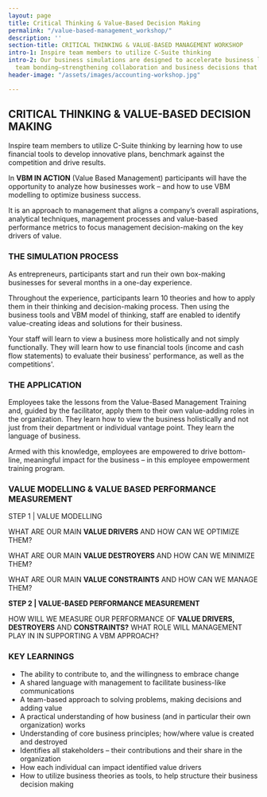 ```yaml
---
layout: page
title: Critical Thinking & Value-Based Decision Making
permalink: "/value-based-management_workshop/"
description: ''
section-title: CRITICAL THINKING & VALUE-BASED MANAGEMENT WORKSHOP
intro-1: Inspire team members to utilize C-Suite thinking
intro-2: Our business simulations are designed to accelerate business learning and
  team bonding–strengthening collaboration and business decisions that are made.
header-image: "/assets/images/accounting-workshop.jpg"

---
```

## CRITICAL THINKING & VALUE-BASED DECISION MAKING

Inspire team members to utilize C-Suite thinking by learning how to use financial tools to develop innovative plans, benchmark against the competition and drive results.

In **VBM IN ACTION** (Value Based Management) participants will have the opportunity to analyze how businesses work – and how to use VBM modelling to optimize business success.

It is an approach to management that aligns a company’s overall aspirations, analytical techniques, management processes and value-based performance metrics to focus management decision-making on the key drivers of value.

### THE SIMULATION PROCESS

As entrepreneurs, participants start and run their own box-making businesses for several months in a one-day experience.

Throughout the experience, participants learn 10 theories and how to apply them in their thinking and decision-making process. Then using the business tools and VBM model of thinking, staff are enabled to identify value-creating ideas and solutions for their business.

Your staff will learn to view a business more holistically and not simply functionally. They will learn how to use financial tools (income and cash flow statements) to evaluate their business' performance, as well as the competitions'.

### THE APPLICATION

Employees take the lessons from the Value-Based Management Training and, guided by the facilitator, apply them to their own value-adding roles in the organization. They learn how to view the business holistically and not just from their department or individual vantage point. They learn the language of business.

Armed with this knowledge, employees are empowered to drive bottom-line, meaningful impact for the business – in this employee empowerment training program.

### VALUE MODELLING & VALUE BASED PERFORMANCE MEASUREMENT

STEP 1 | VALUE MODELLING

WHAT ARE OUR MAIN **VALUE DRIVERS** AND HOW CAN WE OPTIMIZE THEM? 

WHAT ARE OUR MAIN **VALUE DESTROYERS** AND HOW CAN WE MINIMIZE THEM?

WHAT ARE OUR MAIN **VALUE CONSTRAINTS** AND HOW CAN WE MANAGE THEM? 

**STEP 2 | VALUE-BASED PERFORMANCE MEASUREMENT**

HOW WILL WE MEASURE OUR PERFORMANCE OF **VALUE DRIVERS, DESTROYERS** AND **CONSTRAINTS?** WHAT ROLE WILL MANAGEMENT PLAY IN IN SUPPORTING A VBM APPROACH?

### KEY LEARNINGS

* The ability to contribute to, and the willingness to embrace change
* A shared language with management to facilitate business-like communications
* A team-based approach to solving problems, making decisions and adding value
* A practical understanding of how business (and in particular their own organization) works
* Understanding of core business principles; how/where value is created and destroyed
* Identifies all stakeholders – their contributions and their share in the organization
* How each individual can impact identified value drivers
* How to utilize business theories as tools, to help structure their business decision making